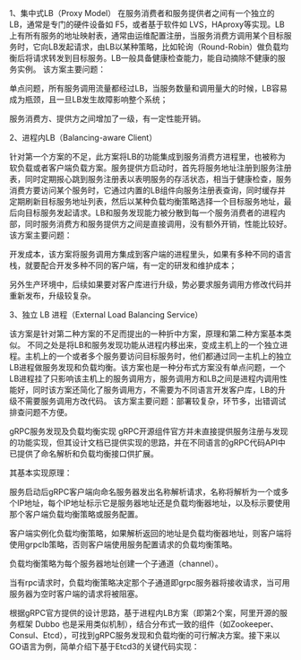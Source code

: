 1、集中式LB（Proxy Model）
在服务消费者和服务提供者之间有一个独立的LB，通常是专门的硬件设备如 F5，或者基于软件如 LVS，HAproxy等实现。LB上有所有服务的地址映射表，通常由运维配置注册，当服务消费方调用某个目标服务时，它向LB发起请求，由LB以某种策略，比如轮询（Round-Robin）做负载均衡后将请求转发到目标服务。LB一般具备健康检查能力，能自动摘除不健康的服务实例。 该方案主要问题：

单点问题，所有服务调用流量都经过LB，当服务数量和调用量大的时候，LB容易成为瓶颈，且一旦LB发生故障影响整个系统；

服务消费方、提供方之间增加了一级，有一定性能开销。

2、进程内LB（Balancing-aware Client）


针对第一个方案的不足，此方案将LB的功能集成到服务消费方进程里，也被称为软负载或者客户端负载方案。服务提供方启动时，首先将服务地址注册到服务注册表，同时定期报心跳到服务注册表以表明服务的存活状态，相当于健康检查，服务消费方要访问某个服务时，它通过内置的LB组件向服务注册表查询，同时缓存并定期刷新目标服务地址列表，然后以某种负载均衡策略选择一个目标服务地址，最后向目标服务发起请求。LB和服务发现能力被分散到每一个服务消费者的进程内部，同时服务消费方和服务提供方之间是直接调用，没有额外开销，性能比较好。该方案主要问题：

开发成本，该方案将服务调用方集成到客户端的进程里头，如果有多种不同的语言栈，就要配合开发多种不同的客户端，有一定的研发和维护成本；

另外生产环境中，后续如果要对客户库进行升级，势必要求服务调用方修改代码并重新发布，升级较复杂。

3、独立 LB 进程（External Load Balancing Service）


该方案是针对第二种方案的不足而提出的一种折中方案，原理和第二种方案基本类似。
不同之处是将LB和服务发现功能从进程内移出来，变成主机上的一个独立进程。主机上的一个或者多个服务要访问目标服务时，他们都通过同一主机上的独立LB进程做服务发现和负载均衡。该方案也是一种分布式方案没有单点问题，一个LB进程挂了只影响该主机上的服务调用方，服务调用方和LB之间是进程内调用性能好，同时该方案还简化了服务调用方，不需要为不同语言开发客户库，LB的升级不需要服务调用方改代码。 
该方案主要问题：部署较复杂，环节多，出错调试排查问题不方便。

gRPC服务发现及负载均衡实现
gRPC开源组件官方并未直接提供服务注册与发现的功能实现，但其设计文档已提供实现的思路，并在不同语言的gRPC代码API中已提供了命名解析和负载均衡接口供扩展。



其基本实现原理：

服务启动后gRPC客户端向命名服务器发出名称解析请求，名称将解析为一个或多个IP地址，每个IP地址标示它是服务器地址还是负载均衡器地址，以及标示要使用那个客户端负载均衡策略或服务配置。

客户端实例化负载均衡策略，如果解析返回的地址是负载均衡器地址，则客户端将使用grpclb策略，否则客户端使用服务配置请求的负载均衡策略。

负载均衡策略为每个服务器地址创建一个子通道（channel）。

当有rpc请求时，负载均衡策略决定那个子通道即grpc服务器将接收请求，当可用服务器为空时客户端的请求将被阻塞。

根据gRPC官方提供的设计思路，基于进程内LB方案（即第2个案，阿里开源的服务框架 Dubbo 也是采用类似机制），结合分布式一致的组件（如Zookeeper、Consul、Etcd），可找到gRPC服务发现和负载均衡的可行解决方案。接下来以GO语言为例，简单介绍下基于Etcd3的关键代码实现：
